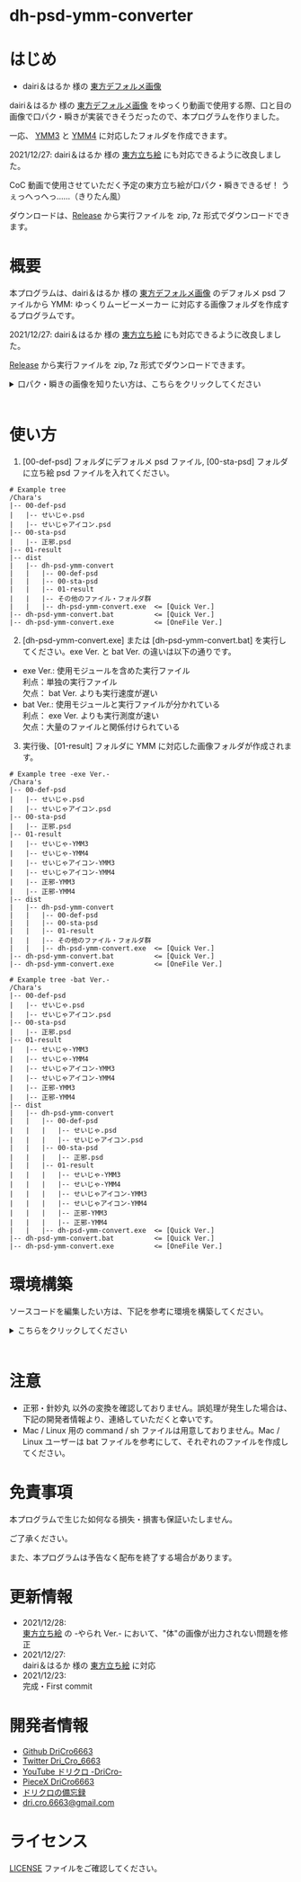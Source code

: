 dh-psd-ymm-converter
=====

# はじめ
* dairi＆はるか 様の [東方デフォルメ画像](https://goo.gl/3G91VJ)

dairi＆はるか 様の [東方デフォルメ画像](https://goo.gl/3G91VJ) をゆっくり動画で使用する際、口と目の画像で口パク・瞬きが実装できそうだったので、本プログラムを作りました。

一応、 [YMM3](https://manjubox.net/ymm3/) と [YMM4](https://manjubox.net/ymm4/) に対応したフォルダを作成できます。

2021/12/27: dairi＆はるか 様の [東方立ち絵](https://seiga.nicovideo.jp/seiga/im3189645) にも対応できるように改良しました。

CoC 動画で使用させていただく予定の東方立ち絵が口パク・瞬きできるぜ！
うぇっへっへっ……（きりたん風）

ダウンロードは、[Release](https://github.com/DriCro6663/dh-psd-ymm-converter/releases) から実行ファイルを zip, 7z 形式でダウンロードできます。

# 概要
本プログラムは、dairi＆はるか 様の [東方デフォルメ画像](https://goo.gl/3G91VJ) のデフォルメ psd ファイルから YMM: ゆっくりムービーメーカー に対応する画像フォルダを作成するプログラムです。

2021/12/27: dairi＆はるか 様の [東方立ち絵](https://seiga.nicovideo.jp/seiga/im3189645) にも対応できるように改良しました。

[Release](https://github.com/DriCro6663/dh-psd-ymm-converter/releases) から実行ファイルを zip, 7z 形式でダウンロードできます。

<details>
    <summary>口パク・瞬きの画像を知りたい方は、こちらをクリックしてください</summary>
    <div>　　

---

| 口パク |  YMM3  |   YMM4   | State |
| :--: | :----: |  :----:  | :---- |
| 口閉じ | 00b.png | 00.0.png | 口が閉じた状態 |
| 小口開け | 00a.png | 00.1.png | 中間フレーム |
| 大口開け | 00.png | 00.png | 口が開いた状態 |

---

| 口パク笑い |  YMM3  |   YMM4   | State |
| :--: | :----: |  :----:  | :---- |
| 口閉じ笑い | 01b.png | 01.0.png | 口が閉じた状態 |
| 小口笑い | 01a.png | 01.1.png | 中間フレーム |
| 大口笑い | 01.png | 01.png | 口が開いた状態 |

---

| 瞬き |  YMM3  |   YMM4   | State |
| :--: | :----: |  :----:  | :---- |
| 閉じ目(下) | 00b.png | 00.0.png | 目が閉じた状態 |
| ジト目 | 00a.png | 00.1.png | 中間フレーム |
| 普通目 | 00.png | 00.png | 目が開いた状態 |

---

</div></details>　　

# 使い方
1. [00-def-psd] フォルダにデフォルメ psd ファイル, [00-sta-psd] フォルダに立ち絵 psd ファイルを入れてください。

```
# Example tree
/Chara's
|-- 00-def-psd
|   |-- せいじゃ.psd
|   |-- せいじゃアイコン.psd
|-- 00-sta-psd
|   |-- 正邪.psd
|-- 01-result
|-- dist
|   |-- dh-psd-ymm-convert
|   |   |-- 00-def-psd
|   |   |-- 00-sta-psd
|   |   |-- 01-result
|   |   |-- その他のファイル・フォルダ群
|   |   |-- dh-psd-ymm-convert.exe  <= [Quick Ver.]
|-- dh-psd-ymm-convert.bat          <= [Quick Ver.]
|-- dh-psd-ymm-convert.exe          <= [OneFile Ver.]
```

2. [dh-psd-ymm-convert.exe] または [dh-psd-ymm-convert.bat] を実行してください。exe Ver. と bat Ver. の違いは以下の通りです。

* exe Ver.: 使用モジュールを含めた実行ファイル <br>
    利点：単独の実行ファイル <br>
    欠点： bat Ver. よりも実行速度が遅い
* bat Ver.: 使用モジュールと実行ファイルが分かれている <br>
    利点： exe Ver. よりも実行測度が速い <br>
    欠点：大量のファイルと関係付けられている

3. 実行後、[01-result] フォルダに YMM に対応した画像フォルダが作成されます。

```
# Example tree -exe Ver.-
/Chara's
|-- 00-def-psd
|   |-- せいじゃ.psd
|   |-- せいじゃアイコン.psd
|-- 00-sta-psd
|   |-- 正邪.psd
|-- 01-result
|   |-- せいじゃ-YMM3
|   |-- せいじゃ-YMM4
|   |-- せいじゃアイコン-YMM3
|   |-- せいじゃアイコン-YMM4
|   |-- 正邪-YMM3
|   |-- 正邪-YMM4
|-- dist
|   |-- dh-psd-ymm-convert
|   |   |-- 00-def-psd
|   |   |-- 00-sta-psd
|   |   |-- 01-result
|   |   |-- その他のファイル・フォルダ群
|   |   |-- dh-psd-ymm-convert.exe  <= [Quick Ver.]
|-- dh-psd-ymm-convert.bat          <= [Quick Ver.]
|-- dh-psd-ymm-convert.exe          <= [OneFile Ver.]

# Example tree -bat Ver.-
/Chara's
|-- 00-def-psd
|   |-- せいじゃ.psd
|   |-- せいじゃアイコン.psd
|-- 00-sta-psd
|   |-- 正邪.psd
|-- 01-result
|   |-- せいじゃ-YMM3
|   |-- せいじゃ-YMM4
|   |-- せいじゃアイコン-YMM3
|   |-- せいじゃアイコン-YMM4
|   |-- 正邪-YMM3
|   |-- 正邪-YMM4
|-- dist
|   |-- dh-psd-ymm-convert
|   |   |-- 00-def-psd
|   |   |   |-- せいじゃ.psd
|   |   |   |-- せいじゃアイコン.psd
|   |   |-- 00-sta-psd
|   |   |   |-- 正邪.psd
|   |   |-- 01-result
|   |   |   |-- せいじゃ-YMM3
|   |   |   |-- せいじゃ-YMM4
|   |   |   |-- せいじゃアイコン-YMM3
|   |   |   |-- せいじゃアイコン-YMM4
|   |   |   |-- 正邪-YMM3
|   |   |   |-- 正邪-YMM4
|   |   |-- dh-psd-ymm-convert.exe  <= [Quick Ver.]
|-- dh-psd-ymm-convert.bat          <= [Quick Ver.]
|-- dh-psd-ymm-convert.exe          <= [OneFile Ver.]
```

# 環境構築
ソースコードを編集したい方は、下記を参考に環境を構築してください。

<details>
    <summary>こちらをクリックしてください</summary>
    <div>　　

## 仮想環境構築
Anaconda Ver.
```
# create virtual env: python ver. 3.8 or higher
conda create --name exepy python=3.8
    - or -
conda create -n pyins

# Active virtual env
conda activate [venv-name]
```

## 使用モジュール

* os            : 標準ライブラリ
* re            : 標準ライブラリ
* shutil        : 標準ライブラリ
* numpy         : 計算拡張ライブラリ
* Pillow        : 画像処理ライブラリ
* psd_tools     : Photoshop: psd ファイル処理ライブラリ
* pyinstaller   : py -> exe に使用

```
conda install -y -c anaconda numpy pillow
conda install -y -c conda-forge pyinstaller
conda install -y -c auto psd-tools
    - or -
pip install numpy pyinstaller psd-tools Pillow
```

プロキシ設定が必要な方は、下記を参考に設定してください。
```
# windows
# if you need to use proxy, please set proxy setting.
set HTTP_PROXY=http://<userid>:<password>@<server-address>:<port>
set HTTPS_PROXY=http://<userid>:<password>@<server-address>:<port>

# example
set HTTP_PROXY=http://proxy.example.com:8080
set HTTPS_PROXY=http://proxy.example.com:8080

# check proxy
echo %HTTP_PROXY%
echo %HTTPS_PROXY%
```

## py -> exe
```
# Example
pyinstaller main.py --onefile

"""
    --name          : exe ファイル名の指定
    --onefile       : exe ファイルを１つにまとめる
    --noconsole     : exe 実行時にコンソールの表示を抑制
    --debug all     : デバッグ出力
    --clean         : キャッシュを削除
    --icon          : アイコンファイルのパスを指定

pyinstaller main.py --name [fileName] --onefile --icon [./img/icon.ico] --noconsole
"""
```

</div></details>　　

# 注意

* 正邪・針妙丸 以外の変換を確認しておりません。誤処理が発生した場合は、下記の開発者情報より、連絡していただくと幸いです。
* Mac / Linux 用の command / sh ファイルは用意しておりません。Mac / Linux ユーザーは bat ファイルを参考にして、それぞれのファイルを作成してください。

# 免責事項
本プログラムで生じた如何なる損失・損害も保証いたしません。

ご了承ください。

また、本プログラムは予告なく配布を終了する場合があります。

# 更新情報
* 2021/12/28: <br>
[東方立ち絵](https://seiga.nicovideo.jp/seiga/im3189645) の -やられ Ver.- において、"体"の画像が出力されない問題を修正
* 2021/12/27: <br>
dairi＆はるか 様の [東方立ち絵](https://seiga.nicovideo.jp/seiga/im3189645) に対応
* 2021/12/23: <br>
完成・First commit

# 開発者情報

* [Github DriCro6663](https://github.com/DriCro6663)
* [Twitter Dri_Cro_6663](https://twitter.com/Dri_Cro_6663)
* [YouTube ドリクロ -DriCro-](https://www.youtube.com/channel/UCyWgav9wdiPVjYphB7jrWCQ)
* [PieceX DriCro6663](https://www.piecex.com/users/profile/DriCro6663)
* [ドリクロの備忘録](https://dri-cro-6663.jp/)
* dri.cro.6663@gmail.com

# ライセンス

[LICENSE](./LISENCE) ファイルをご確認してください。